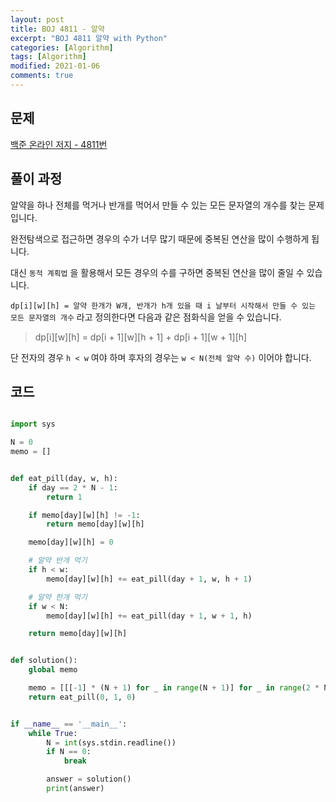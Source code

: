 ```yaml
---
layout: post
title: BOJ 4811 - 알약
excerpt: "BOJ 4811 알약 with Python"
categories: [Algorithm]
tags: [Algorithm]
modified: 2021-01-06
comments: true
---
```


## 문제

[백준 온라인 저지 - 4811번](https://www.acmicpc.net/problem/4811)

## 풀이 과정

알약을 하나 전체를 먹거나 반개를 먹어서 만들 수 있는 모든 문자열의 개수를 찾는 문제입니다.

완전탐색으로 접근하면 경우의 수가 너무 많기 때문에 중복된 연산을 많이 수행하게 됩니다.

대신 `동적 계획법` 을 활용해서 모든 경우의 수를 구하면 중복된 연산을 많이 줄일 수 있습니다.

`dp[i][w][h] = 알약 한개가 W개, 반개가 h개 있을 때 i 날부터 시작해서 만들 수 있는 모든 문자열의 개수` 라고 정의한다면 다음과 같은 점화식을 얻을 수 있습니다.

> dp[i][w][h] = dp[i + 1][w][h + 1] + dp[i + 1][w + 1][h]

단 전자의 경우 `h < w` 여야 하며 후자의 경우는 `w < N(전체 알약 수)` 이어야 합니다.

## 코드

```python

import sys

N = 0
memo = []


def eat_pill(day, w, h):
    if day == 2 * N - 1:
        return 1

    if memo[day][w][h] != -1:
        return memo[day][w][h]

    memo[day][w][h] = 0

    # 알약 반개 먹기
    if h < w:
        memo[day][w][h] += eat_pill(day + 1, w, h + 1)

    # 알약 한개 먹기
    if w < N:
        memo[day][w][h] += eat_pill(day + 1, w + 1, h)

    return memo[day][w][h]


def solution():
    global memo

    memo = [[[-1] * (N + 1) for _ in range(N + 1)] for _ in range(2 * N)]
    return eat_pill(0, 1, 0)


if __name__ == '__main__':
    while True:
        N = int(sys.stdin.readline())
        if N == 0:
            break

        answer = solution()
        print(answer)

```
